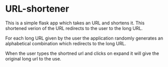 # URL-shortener

This is a simple flask app which takes an URL and shortens it. This shortened verion of the URL redirects to the user to the long URL. 

For each long URL given by the user the application randomly generates an alphabetical combination which redirects to the long URL.

When the user types the shortned url and clicks on expand it will give the original long url to the use.

